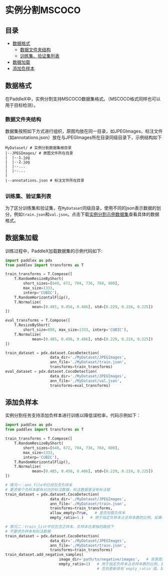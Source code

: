 # 实例分割MSCOCO

## 目录

* [数据格式](#1)
  * [数据文件夹结构](#11)
  * [训练集、验证集列表](#12)
* [数据加载](#2)
* [添加负样本](#3)


## <h2 id="1">数据格式</h2>

在PaddleX中，实例分割支持MSCOCO数据集格式。（MSCOCO格式同样也可以用于目标检测）。

### <h3 id="11">数据文件夹结构</h2>

数据集按照如下方式进行组织，原图均放在同一目录，如JPEGImages，标注文件（如annotations.json）放在与JPEGImages所在目录同级目录下，示例结构如下
```
MyDataset/ # 实例分割数据集根目录
|--JPEGImages/ # 原图文件所在目录
|  |--1.jpg
|  |--2.jpg
|  |--...
|  |--...
|
|--annotations.json # 标注文件所在目录
```

## <h3 id="12">训练集、验证集列表</h3>

为了区分训练集和验证集，在`MyDataset`同级目录，使用不同的json表示数据的划分，例如`train.json`和`val.json`。点击下载[实例分割示例数据集](https://bj.bcebos.com/paddlex/datasets/garbage_ins_det.tar.gz)查看具体的数据格式。


## <h2 id="2">数据集加载</h2>

训练过程中，PaddleX加载数据集的示例代码如下:

```python
import paddlex as pdx
from paddlex import transforms as T

train_transforms = T.Compose([
    T.RandomResizeByShort(
        short_sizes=[640, 672, 704, 736, 768, 800],
        max_size=1333,
        interp='CUBIC'),
    T.RandomHorizontalFlip(),
    T.Normalize(
            mean=[0.485, 0.456, 0.406], std=[0.229, 0.224, 0.225])
])

eval_transforms = T.Compose([
    T.ResizeByShort(
        short_size=800, max_size=1333, interp='CUBIC'),
    T.Normalize(
            mean=[0.485, 0.456, 0.406], std=[0.229, 0.224, 0.225])
])

train_dataset = pdx.dataset.CocoDetection(
                    data_dir='./MyDataset/JPEGImages',
                    ann_file='./MyDataset/train.json',
                    transforms=train_transforms)
eval_dataset = pdx.dataset.CocoDetection(
                    data_dir='./MyDataset/JPEGImages',
                    ann_file='./MyDataset/val.json',
                    transforms=eval_transforms)
```


## <h2 id="3">添加负样本</h2>

实例分割任务支持添加负样本进行训练以降低误检率，代码示例如下：

```python
import paddlex as pdx
from paddlex import transforms as T

train_transforms = T.Compose([
    T.RandomResizeByShort(
        short_sizes=[640, 672, 704, 736, 768, 800],
        max_size=1333,
        interp='CUBIC'),
    T.RandomHorizontalFlip(),
    T.Normalize(
            mean=[0.485, 0.456, 0.406], std=[0.229, 0.224, 0.225])
])

# 情况一：ann_file中已经包含负样本
# 要求每个负样本都有对应的标注数据，标注数据里没有标注框
train_dataset = pdx.dataset.CocoDetection(
                    data_dir='./MyDataset/JPEGImages',
                    ann_file='./MyDataset/train.json',
                    transforms=train_transforms,
                    allow_empty=True,   # 是否加载负样本
                    empty_ratio=1.)   # 用于指定负样本占总样本数的比例。如果小于0或大于等于1，则保留全部的负样本。默认为1。

# 情况二：train_list中仅包含正样本，负样本在单独的路径下
# 不要求负样本有标注数据
train_dataset = pdx.dataset.CocoDetection(
                    data_dir='./MyDataset/JPEGImages',
                    ann_file='./MyDataset/train.json',
                    transforms=train_transforms)
train_dataset.add_negative_samples(
                        image_dir='path/to/negative/images',   # 背景图片所在的文件夹目录。
                        empty_ratio=1)   # 用于指定负样本占总样本数的比例。如果为None，保留数据集初始化是设置的`empty_ratio`值，
                                         # 否则更新原有`empty_ratio`值。如果小于0或大于等于1，则保留全部的负样本。默认为1。

```
